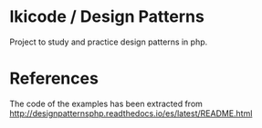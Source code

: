 # Ikicode / Design Patterns

Project to study and practice design patterns in php.

# References
 
The code of the examples has been extracted from http://designpatternsphp.readthedocs.io/es/latest/README.html
